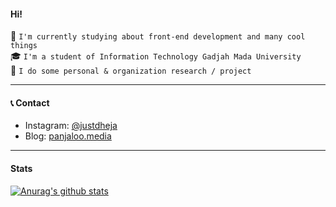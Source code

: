 #### Hi! 

👀 `I'm currently studying about front-end development and many cool things`  
🎓 `I'm a student of Information Technology Gadjah Mada University`  
🔬 `I do some personal & organization research / project`

___

#### 📞 Contact

* Instagram: [@justdheja](https://instagram.com/justdheja)
* Blog: [panjaloo.media](https://panjaloo.media)

___

#### Stats

[![Anurag's github stats](https://github-readme-stats.vercel.app/api?username=justdheja)](https://github.com/anuraghazra/github-readme-stats)
